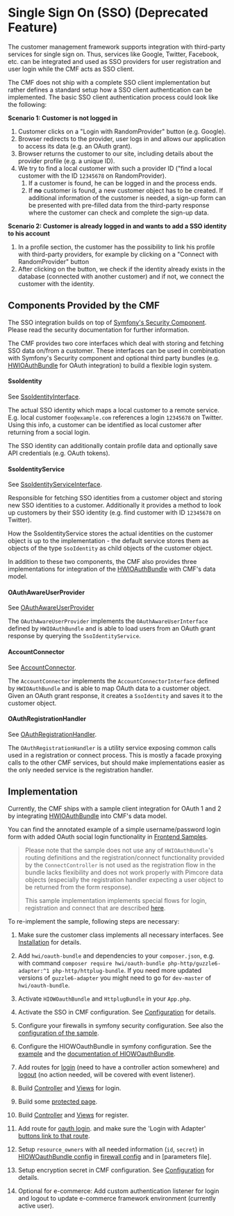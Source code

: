 # Single Sign On (SSO) (Deprecated Feature)

The customer management framework supports integration with third-party services for single sign on. Thus, services 
like Google, Twitter, Facebook, etc. can be integrated and used as SSO providers for user registration and user login
while the CMF acts as SSO client. 

The CMF does not ship with a complete SSO client implementation but rather defines a standard setup how a SSO client 
authentication can be implemented. The basic SSO client authentication process could look like the following:

**Scenario 1: Customer is not logged in**

1) Customer clicks on a "Login with RandomProvider" button (e.g. Google). 
2)  Browser redirects to the provider, user logs in and allows our application to access its data (e.g. an OAuth grant).
3)  Browser returns the customer to our site, including details about the provider profile (e.g. a unique ID).
4) We try to find a local customer with such a provider ID ("find a local customer with the ID `12345678` on RandomProvider).      
    1) If a customer is found, he can be logged in and the process ends.
    2) If **no** customer is found, a new customer object has to be created. If additional information of the customer is 
       needed, a sign-up form can be presented with pre-filled data from the third-party response where the customer can
       check and complete the sign-up data. 
       
  
**Scenario 2: Customer is already logged in and wants to add a SSO identity to his account**

1) In a profile section, the customer has the possibility to link his profile with third-party providers, for example by 
  clicking on a "Connect with RandomProvider" button
2) After clicking on the button, we check if the identity already exists in the database (connected with another customer)
  and if not, we connect the customer with the identity. 
  

## Components Provided by the CMF

The SSO integration builds on top of [Symfony's Security Component](https://symfony.com/doc/current/security.html). Please
read the security documentation for further information.

The CMF provides two core interfaces which deal with storing and fetching SSO data on/from a customer. These interfaces can
be used in combination with Symfony's Security component and optional third party bundles (e.g. 
[HWIOAuthBundle](https://github.com/hwi/HWIOAuthBundle) for OAuth integration) to build a flexible login system.  

#### SsoIdentity

See [SsoIdentityInterface](https://github.com/pimcore/customer-data-framework/blob/master/src/Model/SsoIdentityInterface.php).

The actual SSO identity which maps a local customer to a remote service. E.g. local customer `foo@example.com` references a login
`12345678` on Twitter. Using this info, a customer can be identified as local customer after returning from a social login.

The SSO identity can additionally contain profile data and optionally save API credentials (e.g. OAuth tokens). 


#### SsoIdentityService

See [SsoIdentityServiceInterface](https://github.com/pimcore/customer-data-framework/blob/master/src/Security/SsoIdentity/SsoIdentityServiceInterface.php).

Responsible for fetching SSO identities from a customer object and storing new SSO identities to a customer. Additionally it
provides a method to look up customers by their SSO identity (e.g. find customer with ID `12345678` on Twitter).

How the SsoIdentityService stores the actual identities on the customer object is up to the implementation - the default
service stores them as objects of the type `SsoIdentity` as child objects of the customer object.



In addition to these two components, the CMF also provides three implementations for integration of the 
[HWIOAuthBundle](https://github.com/hwi/HWIOAuthBundle) with CMF's data model. 


#### OAuthAwareUserProvider

See [OAuthAwareUserProvider](https://github.com/pimcore/customer-data-framework/blob/master/src/Security/UserProvider/OAuthAwareUserProvider.php)

The `OAuthAwareUserProvider` implements the `OAuthAwareUserInterface` defined by `HWIOAuthBundle` and is able to load
users from an OAuth grant response by querying the `SsoIdentityService`.


#### AccountConnector

See [AccountConnector](https://github.com/pimcore/customer-data-framework/blob/master/src/Security/OAuth/AccountConnector.php).

The `AccountConnector` implements the `AccountConnectorInterface` defined by `HWIOAuthBundle` and is able to map OAuth
data to a customer object. Given an OAuth grant response, it creates a `SsoIdentity` and saves it to the customer object.

#### OAuthRegistrationHandler

See [OAuthRegistrationHandler](https://github.com/pimcore/customer-data-framework/blob/master/src/Security/OAuth/OAuthRegistrationHandler.php#L34).

The `OAuthRegistrationHandler` is a utility service exposing common calls used in a registration or connect process. This
is mostly a facade proxying calls to the other CMF services, but should make implementations easier as the only needed 
service is the registration handler.




## Implementation

Currently, the CMF ships with a sample client integration for OAuth 1 and 2 by integrating 
[HWIOAuthBundle](https://github.com/hwi/HWIOAuthBundle) into CMF's data model. 
 
You can find the annotated example of a simple username/password login form with added OAuth social login functionality in
[Frontend Samples](https://github.com/pimcore/customer-data-framework/blob/master/frontend-samples/sso_client).

> Please note that the sample does not use any of `HWIOAuthBundle`'s routing definitions and the registration/connect functionality
> provided by the `ConnectController` is not used as the registration flow in the bundle lacks flexibility and does not work
> properly with Pimcore data objects (especially the registration handler expecting a user object to be returned from the form response).
> 
> This sample implementation implements special flows for login, registration and connect that are described 
> [here](./19_SSO_Flows.md).   


To re-implement the sample, following steps are necessary: 

1) Make sure the customer class implements all necessary interfaces. See [Installation](./02_Installation/README.md) for details.
2) Add  `hwi/oauth-bundle` and dependencies to your `composer.json`, e.g. with command `composer require hwi/oauth-bundle php-http/guzzle6-adapter:^1 php-http/httplug-bundle`. 
   If you need more updated versions of `guzzle6-adapter` you might need to go for `dev-master` of `hwi/oauth-bundle`. 
3) Activate `HIOWOauthBundle` and `HttplugBundle` in your `App.php`. 
4) Activate the SSO in CMF configuration. See [Configuration](./03_Configuration.md) for details. 
5) Configure your firewalls in symfony security configuration. See also the 
   [configuration of the sample](https://github.com/pimcore/customer-data-framework/blob/master/frontend-samples/sso_client/src/AppBundle/Resources/config/pimcore/security.yml#L9).
6) Configure the HIOWOauthBundle in symfony configuration. See the [example](https://github.com/pimcore/customer-data-framework/blob/master/frontend-samples/sso_client/src/AppBundle/Resources/config/pimcore/config.yml#L9) 
   and the [documentation of HIOWOauthBundle](https://github.com/hwi/HWIOAuthBundle/blob/master/Resources/doc/index.md).  
7) Add routes for [login](https://github.com/pimcore/customer-data-framework/blob/master/frontend-samples/sso_client/src/AppBundle/Controller/AuthController.php#L54) (need to have a controller action somewhere) and 
   [logout](https://github.com/pimcore/customer-data-framework/blob/master/frontend-samples/sso_client/src/AppBundle/Resources/config/pimcore/routing.yml#L5) (no action needed, will be covered with event listener).
    
8) Build [Controller](https://github.com/pimcore/customer-data-framework/blob/master/frontend-samples/sso_client/src/AppBundle/Controller/AuthController.php#L62) 
   and [Views](https://github.com/pimcore/customer-data-framework/blob/master/frontend-samples/sso_client/app/Resources/views/Auth/login.html.php) 
   for login. 

9) Build some [protected page](https://github.com/pimcore/customer-data-framework/blob/master/frontend-samples/sso_client/src/AppBundle/Controller/ContentController.php#L38).

10) Build [Controller](https://github.com/pimcore/customer-data-framework/blob/master/frontend-samples/sso_client/src/AppBundle/Controller/AuthController.php#L123) 
   and [Views](https://github.com/pimcore/customer-data-framework/blob/master/frontend-samples/sso_client/app/Resources/views/Auth/register.html.php)
   for register.

11) Add route for [oauth login](https://github.com/pimcore/customer-data-framework/blob/master/frontend-samples/sso_client/src/AppBundle/Resources/config/pimcore/routing.yml#L8). 
    and make sure the 'Login with Adapter' [buttons link to that route](https://github.com/pimcore/customer-data-framework/blob/master/frontend-samples/sso_client/app/Resources/views/Auth/partials/social-login-buttons.html.php#L12-L11). 

12) Setup `resource_owners` with all needed information (`id`, `secret`) in 
   [HIOWOauthBundle config](https://github.com/pimcore/customer-data-framework/blob/master/frontend-samples/sso_client/src/AppBundle/Resources/config/pimcore/config.yml#L14) 
   in [firewall config](https://github.com/pimcore/customer-data-framework/blob/master/frontend-samples/sso_client/src/AppBundle/Resources/config/pimcore/security.yml#L33)
   and in [parameters file]. 
    
13) Setup encryption secret in CMF configuration. See [Configuration](./03_Configuration.md) for details.      
    
14) Optional for e-commerce: Add custom authentication listener for login and logout to update e-commerce framework environment 
   (currently active user). 
   
   
